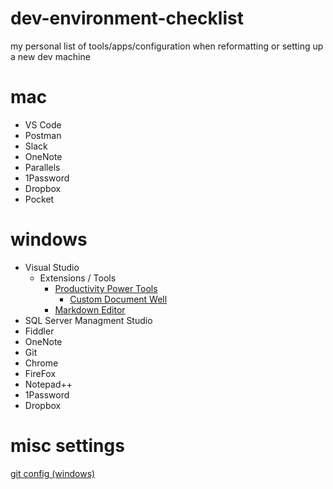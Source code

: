 # dev-environment-checklist
my personal list of tools/apps/configuration when reformatting or setting up a new dev machine


# mac

* VS Code
* Postman
* Slack
* OneNote
* Parallels
* 1Password
* Dropbox
* Pocket

# windows

* Visual Studio
  * Extensions / Tools
    * [Productivity Power Tools](https://marketplace.visualstudio.com/items?itemName=VisualStudioProductTeam.ProductivityPowerPack2017)
      * [ Custom Document Well](https://marketplace.visualstudio.com/items?itemName=VisualStudioProductTeam.CustomDocumentWell)
    * [Markdown Editor](https://marketplace.visualstudio.com/items?itemName=MadsKristensen.MarkdownEditor)
* SQL Server Managment Studio
* Fiddler
* OneNote
* Git
* Chrome
* FireFox
* Notepad++
* 1Password
* Dropbox

# misc settings

[git config (windows)](https://github.com/lhanneman/dev-environment-checklist/blob/master/git.config)